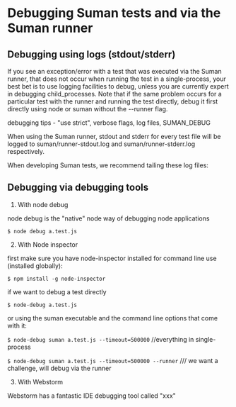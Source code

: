 

# Debugging Suman tests and via the Suman runner


## Debugging using logs (stdout/stderr)

If you see an exception/error with a test that was executed via the Suman runner, that does not occur when running the test in a single-process, your best bet is to use
logging facilities to debug, unless you are currently expert in debugging child_processes. Note that if the same problem occurs for a particular test with the runner and running the test directly, debug it first directly using node
or suman without the --runner flag.

debugging tips - "use strict", verbose flags, log files, SUMAN_DEBUG

When using the Suman runner, stdout and stderr for every test file will be logged to 
suman/runner-stdout.log and suman/runner-stderr.log respectively.

When developing Suman tests, we recommend tailing these log files:



## Debugging via debugging tools


1. With node debug

node debug is the "native" node way of debugging node applications

```$ node debug a.test.js```



2. With Node inspector


first make sure you have node-inspector installed for command line use (installed globally):

```$ npm install -g node-inspector```

 
 if we want to debug a test directly
 
```$ node-debug a.test.js```
 
 
 or using the suman executable and the command line options that come with it:
   

```$ node-debug suman a.test.js --timeout=500000```  //everything in single-process

```$ node-debug suman a.test.js --timeout=500000 --runner```  /// we want a challenge, will debug via the runner


3. With Webstorm

Webstorm has a fantastic IDE debugging tool called "xxx"
